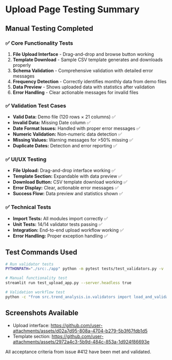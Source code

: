 # Upload Page Testing Summary

## Manual Testing Completed

### ✅ Core Functionality Tests
1. **File Upload Interface** - Drag-and-drop and browse button working
2. **Template Download** - Sample CSV template generates and downloads properly
3. **Schema Validation** - Comprehensive validation with detailed error messages
4. **Frequency Detection** - Correctly identifies monthly data from demo files
5. **Data Preview** - Shows uploaded data with statistics after validation
6. **Error Handling** - Clear actionable messages for invalid files

### ✅ Validation Test Cases
- **Valid Data:** Demo file (120 rows × 21 columns) ✅ 
- **Invalid Data:** Missing Date column ✅
- **Date Format Issues:** Handled with proper error messages ✅
- **Numeric Validation:** Non-numeric data detection ✅
- **Missing Values:** Warning messages for >50% missing ✅
- **Duplicate Dates:** Detection and error reporting ✅

### ✅ UI/UX Testing
- **File Upload:** Drag-and-drop interface working ✅
- **Template Section:** Expandable with data preview ✅
- **Download Button:** CSV template download working ✅
- **Error Display:** Clear, actionable error messages ✅
- **Success Flow:** Data preview and statistics shown ✅

### ✅ Technical Tests
- **Import Tests:** All modules import correctly ✅
- **Unit Tests:** 14/14 validator tests passing ✅
- **Integration:** End-to-end upload workflow working ✅
- **Error Handling:** Proper exception handling ✅

## Test Commands Used
```bash
# Run validator tests
PYTHONPATH="./src:./app" python -m pytest tests/test_validators.py -v

# Manual functionality test
streamlit run test_upload_app.py --server.headless true

# Validation workflow test
python -c "from src.trend_analysis.io.validators import load_and_validate_upload; ..."
```

## Screenshots Available
- Upload interface: https://github.com/user-attachments/assets/d02a7d95-808a-4704-b279-5b3f67fdb1d5
- Template section: https://github.com/user-attachments/assets/2972a4c3-5b9d-484c-853a-1d924f86693e

All acceptance criteria from issue #412 have been met and validated.